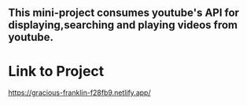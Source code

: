 ## This mini-project consumes youtube's API for displaying,searching and playing videos from youtube.

# Link to Project
https://gracious-franklin-f28fb9.netlify.app/
